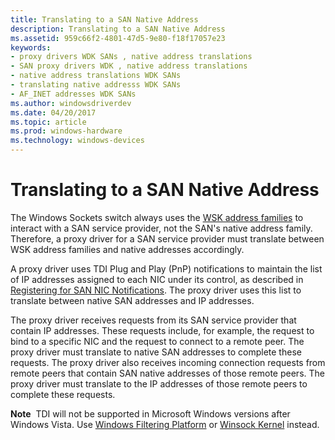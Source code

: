 ```yaml
---
title: Translating to a SAN Native Address
description: Translating to a SAN Native Address
ms.assetid: 959c66f2-4801-47d5-9e80-f18f17057e23
keywords:
- proxy drivers WDK SANs , native address translations
- SAN proxy drivers WDK , native address translations
- native address translations WDK SANs
- translating native addresss WDK SANs
- AF_INET addresses WDK SANs
ms.author: windowsdriverdev
ms.date: 04/20/2017
ms.topic: article
ms.prod: windows-hardware
ms.technology: windows-devices
---
```


# Translating to a SAN Native Address





The Windows Sockets switch always uses the [WSK address families](https://msdn.microsoft.com/library/windows/hardware/ff571151) to interact with a SAN service provider, not the SAN's native address family. Therefore, a proxy driver for a SAN service provider must translate between WSK address families and native addresses accordingly.

A proxy driver uses TDI Plug and Play (PnP) notifications to maintain the list of IP addresses assigned to each NIC under its control, as described in [Registering for SAN NIC Notifications](registering-for-san-nic-notifications.md). The proxy driver uses this list to translate between native SAN addresses and IP addresses.

The proxy driver receives requests from its SAN service provider that contain IP addresses. These requests include, for example, the request to bind to a specific NIC and the request to connect to a remote peer. The proxy driver must translate to native SAN addresses to complete these requests. The proxy driver also receives incoming connection requests from remote peers that contain SAN native addresses of those remote peers. The proxy driver must translate to the IP addresses of those remote peers to complete these requests.

**Note**  TDI will not be supported in Microsoft Windows versions after Windows Vista. Use [Windows Filtering Platform](https://msdn.microsoft.com/library/windows/hardware/ff571067) or [Winsock Kernel](https://msdn.microsoft.com/library/windows/hardware/ff571083) instead.

 

 

 





